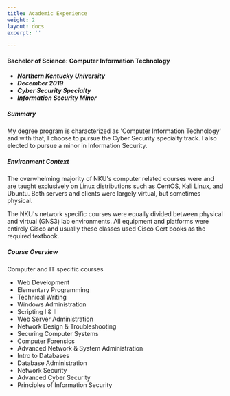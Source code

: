```yaml
---
title: Academic Experience
weight: 2
layout: docs
excerpt: ''

---
```

#### **Bachelor of Science: Computer Information Technology**

* **_Northern Kentucky University_**
* **_December 2019_**
* **_Cyber Security Specialty_**
* **_Information Security Minor_**

##### Summary

My degree program is characterized as 'Computer Information Technology' and with that, I choose to pursue the Cyber Security specialty track. I also elected to pursue a minor in Information Security.

##### Environment Context

The overwhelming majority of NKU's computer related courses were and are taught exclusively on Linux distributions such as CentOS, Kali Linux, and Ubuntu. Both servers and clients were largely virtual, but sometimes physical.

The NKU's network specific courses were equally divided between physical and virtual (GNS3) lab environments. All equipment and platforms were entirely Cisco and usually these classes used Cisco Cert books as the required textbook.

##### Course Overview

Computer and IT specific courses

* Web Development
* Elementary Programming
* Technical Writing
* Windows Administration
* Scripting I & II
* Web Server Administration
* Network Design & Troubleshooting
* Securing Computer Systems
* Computer Forensics
* Advanced Network & System Administration
* Intro to Databases
* Database Administration
* Network Security
* Advanced Cyber Security
* Principles of Information Security